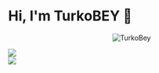 # Hi, I'm TurkoBEY 👋

<p align="center"> <img src="https://komarev.com/ghpvc/?username=TurkoBey&label=Profile%20views&color=0e75b6&style=flat" alt="TurkoBey" /> </p> 
<a href="#">
  <img align="center" src="https://github-readme-stats.vercel.app/api?username=TurkoBey&show_icons=true&theme=radical" />
</a><br>
<a href="#">
  <img align="center" src="https://github-readme-stats.vercel.app/api/top-langs/?username=TurkoBey&layout=compact&show_icons=true&theme=radical" />
</a>


         
